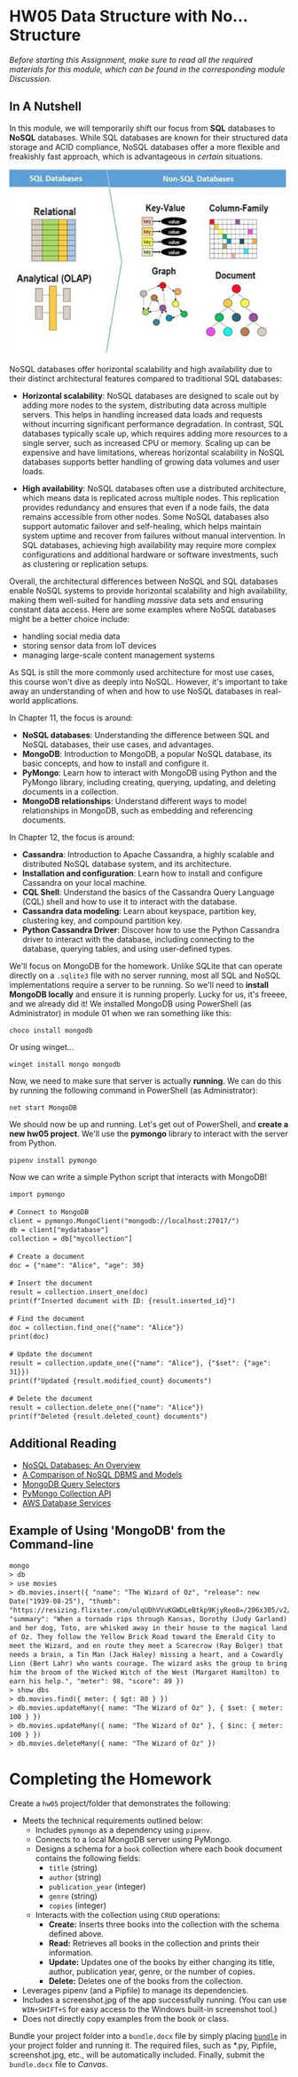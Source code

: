 # HW05 Data Structure with No... Structure

_Before starting this Assignment, make sure to read all the required materials for this module, which can be found in the corresponding module Discussion._

## In A Nutshell

In this module, we will temporarily shift our focus from **SQL** databases to **NoSQL** databases. While SQL databases are known for their structured data storage and ACID compliance, NoSQL databases offer a more flexible and freakishly fast approach, which is advantageous in _certain_ situations.

![](vs-structures.jpg)

NoSQL databases offer horizontal scalability and high availability due to their distinct architectural features compared to traditional SQL databases:

- **Horizontal scalability**: NoSQL databases are designed to scale out by adding more nodes to the system, distributing data across multiple servers. This helps in handling increased data loads and requests without incurring significant performance degradation. In contrast, SQL databases typically scale up, which requires adding more resources to a single server, such as increased CPU or memory. Scaling up can be expensive and have limitations, whereas horizontal scalability in NoSQL databases supports better handling of growing data volumes and user loads.

- **High availability**: NoSQL databases often use a distributed architecture, which means data is replicated across multiple nodes. This replication provides redundancy and ensures that even if a node fails, the data remains accessible from other nodes. Some NoSQL databases also support automatic failover and self-healing, which helps maintain system uptime and recover from failures without manual intervention. In SQL databases, achieving high availability may require more complex configurations and additional hardware or software investments, such as clustering or replication setups.

Overall, the architectural differences between NoSQL and SQL databases enable NoSQL systems to provide horizontal scalability and high availability, making them well-suited for handling _massive_ data sets and ensuring constant data access. Here are some examples where NoSQL databases might be a better choice include:

- handling social media data
- storing sensor data from IoT devices
- managing large-scale content management systems

As SQL is still the more commonly used architecture for most use cases, this course won't dive as deeply into NoSQL. However, it's important to take away an understanding of when and how to use NoSQL databases in real-world applications.

In Chapter 11, the focus is around:

- **NoSQL databases**: Understanding the difference between SQL and NoSQL databases, their use cases, and advantages.
- **MongoDB**: Introduction to MongoDB, a popular NoSQL database, its basic concepts, and how to install and configure it.
- **PyMongo**: Learn how to interact with MongoDB using Python and the PyMongo library, including creating, querying, updating, and deleting documents in a collection.
- **MongoDB relationships**: Understand different ways to model relationships in MongoDB, such as embedding and referencing documents.

In Chapter 12, the focus is around:

- **Cassandra**: Introduction to Apache Cassandra, a highly scalable and distributed NoSQL database system, and its architecture.
- **Installation and configuration**: Learn how to install and configure Cassandra on your local machine.
- **CQL Shell**: Understand the basics of the Cassandra Query Language (CQL) shell and how to use it to interact with the database.
- **Cassandra data modeling**: Learn about keyspace, partition key, clustering key, and compound partition key.
- **Python Cassandra Driver**: Discover how to use the Python Cassandra driver to interact with the database, including connecting to the database, querying tables, and using user-defined types.

We'll focus on MongoDB for the homework. Unlike SQLite that can operate directly on a `.sqlite3` file with no server running, most all SQL and NoSQL implementations require a server to be running. So we'll need to **install MongoDB locally** and ensure it is running properly. Lucky for us, it's freeee, and we already did it! We installed MongoDB using PowerShell (as Administrator) in module 01 when we ran something like this:

    choco install mongodb

Or using winget...

    winget install mongo mongodb

Now, we need to make sure that server is actually **running**. We can do this by running the following command in PowerShell (as Administrator):

    net start MongoDB

We should now be up and running. Let's get out of PowerShell, and **create a new hw05 project**. We'll use the **pymongo** library to interact with the server from Python.

    pipenv install pymongo

Now we can write a simple Python script that interacts with MongoDB!

```
import pymongo

# Connect to MongoDB
client = pymongo.MongoClient("mongodb://localhost:27017/")
db = client["mydatabase"]
collection = db["mycollection"]

# Create a document
doc = {"name": "Alice", "age": 30}

# Insert the document
result = collection.insert_one(doc)
print(f"Inserted document with ID: {result.inserted_id}")

# Find the document
doc = collection.find_one({"name": "Alice"})
print(doc)

# Update the document
result = collection.update_one({"name": "Alice"}, {"$set": {"age": 31}})
print(f"Updated {result.modified_count} documents")

# Delete the document
result = collection.delete_one({"name": "Alice"})
print(f"Deleted {result.deleted_count} documents")
```

## Additional Reading

- [NoSQL Databases: An Overview](https://www.ibm.com/cloud/learn/nosql)
- [A Comparison of NoSQL DBMS and Models](https://www.digitalocean.com/community/tutorials/a-comparison-of-nosql-database-management-systems-and-models)
- [MongoDB Query Selectors](https://www.mongodb.com/docs/manual/reference/operator/query/#std-label-query-selectors)
- [PyMongo Collection API](https://pymongo.readthedocs.io/en/stable/api/pymongo/collection.html)
- [AWS Database Services](https://aws.amazon.com/products/databases/)

## Example of Using 'MongoDB' from the Command-line

    mongo
    > db
    > use movies
    > db.movies.insert({ "name": "The Wizard of Oz", "release": new Date("1939-08-25"), "thumb": "https://resizing.flixster.com/ulqUDhVVuKGWDLeBtkp9KjyReo8=/206x305/v2/https://flxt.tmsimg.com/NowShowing/129612/129612_ab.jpg", "summary": "When a tornado rips through Kansas, Dorothy (Judy Garland) and her dog, Toto, are whisked away in their house to the magical land of Oz. They follow the Yellow Brick Road toward the Emerald City to meet the Wizard, and en route they meet a Scarecrow (Ray Bolger) that needs a brain, a Tin Man (Jack Haley) missing a heart, and a Cowardly Lion (Bert Lahr) who wants courage. The wizard asks the group to bring him the broom of the Wicked Witch of the West (Margaret Hamilton) to earn his help.", "meter": 98, "score": 89 })
    > show dbs
    > db.movies.find({ meter: { $gt: 80 } })
    > db.movies.updateMany({ name: "The Wizard of Oz" }, { $set: { meter: 100 } })
    > db.movies.updateMany({ name: "The Wizard of Oz" }, { $inc: { meter: 100 } })
    > db.movies.deleteMany({ name: "The Wizard of Oz" })

# Completing the Homework

Create a `hw05` project/folder that demonstrates the following:

- Meets the technical requirements outlined below:
  - Includes `pymongo` as a dependency using `pipenv`.
  - Connects to a local MongoDB server using PyMongo.
  - Designs a schema for a `book` collection where each book document contains the following fields:
    - `title` (string)
    - `author` (string)
    - `publication_year` (integer)
    - `genre` (string)
    - `copies` (integer)
  - Interacts with the collection using `CRUD` operations:
    - **Create:** Inserts three books into the collection with the schema defined above.
    - **Read:** Retrieves all books in the collection and prints their information.
    - **Update:** Updates one of the books by either changing its title, author, publication year, genre, or the number of copies.
    - **Delete:** Deletes one of the books from the collection.
- Leverages pipenv (and a Pipfile) to manage its dependencies.
- Includes a screenshot.jpg of the app successfully running. (You can use `WIN+SHIFT+S` for easy access to the Windows built-in screenshot tool.)
- Does not directly copy examples from the book or class.

Bundle your project folder into a `bundle.docx` file by simply placing [`bundle`](https://github.com/seansbox/pybundler/raw/main/bundle.exe) in your project folder and running it. The required files, such as \*.py, Pipfile, screenshot.jpg, etc., will be automatically included. Finally, submit the `bundle.docx` file to _Canvas_.
